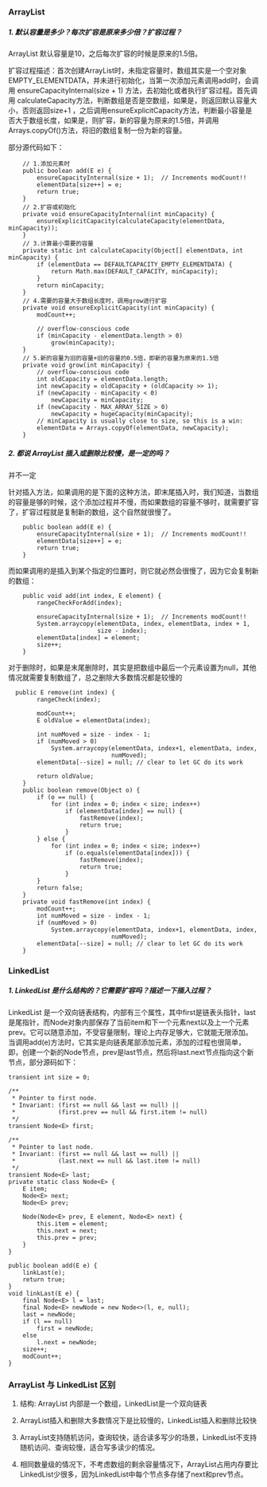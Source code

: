 ### ArrayList 

##### 1. 默认容量是多少？每次扩容是原来多少倍？扩容过程？

ArrayList 默认容量是10，之后每次扩容的时候是原来的1.5倍。

扩容过程描述：首次创建ArrayList时，未指定容量时，数组其实是一个空对象EMPTY_ELEMENTDATA，并未进行初始化，当第一次添加元素调用add时，会调用  ensureCapacityInternal(size + 1) 方法，去初始化或者执行扩容过程。首先调用 calculateCapacity方法，判断数组是否是空数组，如果是，则返回默认容量大小，否则返回size+1
，之后调用ensureExplicitCapacity方法，判断最小容量是否大于数组长度，如果是，则扩容，新的容量为原来的1.5倍，并调用Arrays.copyOf()方法，将旧的数组复制一份为新的容量。

部分源代码如下：

```
    // 1.添加元素时
    public boolean add(E e) {
        ensureCapacityInternal(size + 1);  // Increments modCount!!
        elementData[size++] = e;
        return true;
    }
    // 2.扩容或初始化
    private void ensureCapacityInternal(int minCapacity) {
        ensureExplicitCapacity(calculateCapacity(elementData, minCapacity));
    }
    // 3.计算最小需要的容量
    private static int calculateCapacity(Object[] elementData, int minCapacity) {
        if (elementData == DEFAULTCAPACITY_EMPTY_ELEMENTDATA) {
            return Math.max(DEFAULT_CAPACITY, minCapacity);
        }
        return minCapacity;
    }    
    // 4.需要的容量大于数组长度时，调用grow进行扩容
    private void ensureExplicitCapacity(int minCapacity) {
        modCount++;

        // overflow-conscious code
        if (minCapacity - elementData.length > 0)
            grow(minCapacity);
    }
    // 5.新的容量为旧的容量+旧的容量的0.5倍，即新的容量为原来的1.5倍
    private void grow(int minCapacity) {
        // overflow-conscious code
        int oldCapacity = elementData.length;
        int newCapacity = oldCapacity + (oldCapacity >> 1);
        if (newCapacity - minCapacity < 0)
            newCapacity = minCapacity;
        if (newCapacity - MAX_ARRAY_SIZE > 0)
            newCapacity = hugeCapacity(minCapacity);
        // minCapacity is usually close to size, so this is a win:
        elementData = Arrays.copyOf(elementData, newCapacity);
    }

```

##### 2. 都说 ArrayList 插入或删除比较慢，是一定的吗？
并不一定

针对插入方法，如果调用的是下面的这种方法，即末尾插入时，我们知道，当数组的容量是够的时候，这个添加过程并不慢，而如果数组的容量不够时，就需要扩容了，扩容过程就是复制新的数组，这个自然就很慢了。

```
    public boolean add(E e) {
        ensureCapacityInternal(size + 1);  // Increments modCount!!
        elementData[size++] = e;
        return true;
    }

```
而如果调用的是插入到某个指定的位置时，则它就必然会很慢了，因为它会复制新的数组：
```
    public void add(int index, E element) {
        rangeCheckForAdd(index);

        ensureCapacityInternal(size + 1);  // Increments modCount!!
        System.arraycopy(elementData, index, elementData, index + 1,
                         size - index);
        elementData[index] = element;
        size++;
    }
```
对于删除时，如果是末尾删除时，其实是把数组中最后一个元素设置为null，其他情况就需要复制数组了，总之删除大多数情况都是较慢的
```
  public E remove(int index) {
        rangeCheck(index);

        modCount++;
        E oldValue = elementData(index);

        int numMoved = size - index - 1;
        if (numMoved > 0)
            System.arraycopy(elementData, index+1, elementData, index,
                             numMoved);
        elementData[--size] = null; // clear to let GC do its work

        return oldValue;
    }
    public boolean remove(Object o) {
        if (o == null) {
            for (int index = 0; index < size; index++)
                if (elementData[index] == null) {
                    fastRemove(index);
                    return true;
                }
        } else {
            for (int index = 0; index < size; index++)
                if (o.equals(elementData[index])) {
                    fastRemove(index);
                    return true;
                }
        }
        return false;
    }
    private void fastRemove(int index) {
        modCount++;
        int numMoved = size - index - 1;
        if (numMoved > 0)
            System.arraycopy(elementData, index+1, elementData, index,
                             numMoved);
        elementData[--size] = null; // clear to let GC do its work
    }
```
### LinkedList 

##### 1. LinkedList 是什么结构的？它需要扩容吗？描述一下插入过程？

LinkedList 是一个双向链表结构，内部有三个属性，其中first是链表头指针，last是尾指针，而Node对象内部保存了当前item和下一个元素next以及上一个元素prev。它可以随意添加，不受容量限制，理论上内存足够大，它就能无限添加。当调用add(e)方法时，它其实是向链表尾部添加元素，添加的过程也很简单，即，创建一个新的Node节点，prev是last节点，然后将last.next节点指向这个新节点，部分源码如下：
```
transient int size = 0;

/**
 * Pointer to first node.
 * Invariant: (first == null && last == null) ||
 *            (first.prev == null && first.item != null)
 */
transient Node<E> first;

/**
 * Pointer to last node.
 * Invariant: (first == null && last == null) ||
 *            (last.next == null && last.item != null)
 */
transient Node<E> last;
private static class Node<E> {
    E item;
    Node<E> next;
    Node<E> prev;

    Node(Node<E> prev, E element, Node<E> next) {
        this.item = element;
        this.next = next;
        this.prev = prev;
    }
}

public boolean add(E e) {
    linkLast(e);
    return true;
}
void linkLast(E e) {
    final Node<E> l = last;
    final Node<E> newNode = new Node<>(l, e, null);
    last = newNode;
    if (l == null)
        first = newNode;
    else
        l.next = newNode;
    size++;
    modCount++;
}
```


### ArrayList 与 LinkedList 区别

1. 结构: ArrayList 内部是一个数组，LinkedList是一个双向链表

2. ArrayList插入和删除大多数情况下是比较慢的，LinkedList插入和删除比较快

3. ArrayList支持随机访问，查询较快，适合读多写少的场景，LinkedList不支持随机访问、查询较慢，适合写多读少的情况。

4. 相同数量级的情况下，不考虑数组的剩余容量情况下，ArrayList占用内存要比LinkedList少很多，因为LinkedList中每个节点多存储了next和prev节点。


